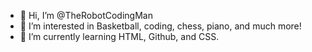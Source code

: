 - 👋 Hi, I’m @TheRobotCodingMan
- 👀 I’m interested in Basketball, coding, chess, piano, and much more!
- 🌱 I’m currently learning HTML, Github, and CSS.

<!---
TheRobotCodingMan/TheRobotCodingMan is a ✨ special ✨ repository because its `README.md` (this file) appears on your GitHub profile.
You can click the Preview link to take a look at your changes.
--->
